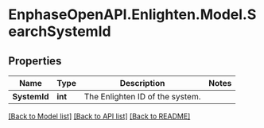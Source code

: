 # EnphaseOpenAPI.Enlighten.Model.SearchSystemId

## Properties

Name | Type | Description | Notes
------------ | ------------- | ------------- | -------------
**SystemId** | **int** | The Enlighten ID of the system. | 

[[Back to Model list]](../README.md#documentation-for-models) [[Back to API list]](../README.md#documentation-for-api-endpoints) [[Back to README]](../README.md)

